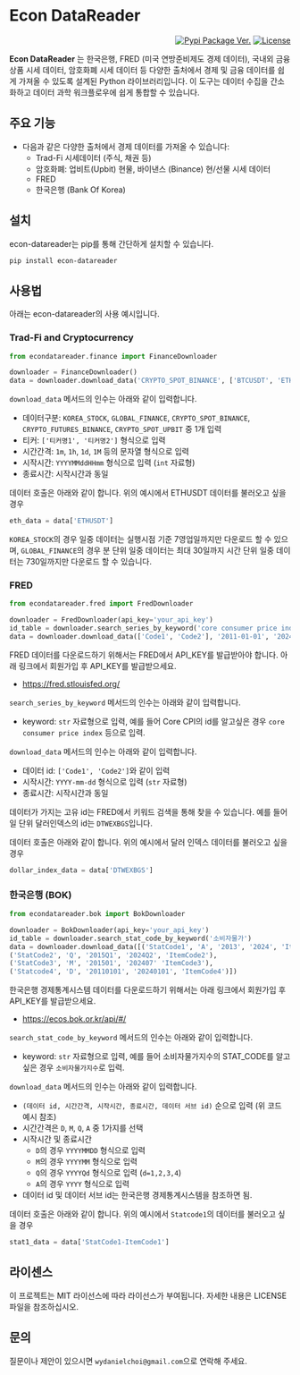 # Econ DataReader

<div align="right">

[![Pypi Package Ver.](https://img.shields.io/pypi/v/econ-datareader.svg)](https://pypi.org/project/econ-datareader/)
[![License](https://img.shields.io/pypi/l/ansicolortags.svg)](https://img.shields.io/pypi/l/ansicolortags.svg)

<div align="left">

**Econ DataReader** 는 한국은행, FRED (미국 연방준비제도 경제 데이터), 국내외 금융상품 시세 데이터, 암호화폐 시세 데이터 등 다양한 출처에서 경제 및 금융 데이터를 쉽게 가져올 수 있도록 설계된 Python 라이브러리입니다. 이 도구는 데이터 수집을 간소화하고 데이터 과학 워크플로우에 쉽게 통합할 수 있습니다.

## 주요 기능

- 다음과 같은 다양한 출처에서 경제 데이터를 가져올 수 있습니다:
    - Trad-Fi 시세데이터 (주식, 채권 등)
    - 암호화폐: 업비트(Upbit) 현물, 바이낸스 (Binance) 현/선물 시세 데이터
    - FRED
    - 한국은행 (Bank Of Korea)

 ## 설치

econ-datareader는 pip를 통해 간단하게 설치할 수 있습니다.

```bash
pip install econ-datareader
```

## 사용법
아래는 econ-datareader의 사용 예시입니다.

### Trad-Fi and Cryptocurrency
```python
from econdatareader.finance import FinanceDownloader

downloader = FinanceDownloader()
data = downloader.download_data('CRYPTO_SPOT_BINANCE', ['BTCUSDT', 'ETHUSDT'], '1m', 202407240000, 202408050000)
```
`download_data` 메서드의 인수는 아래와 같이 입력합니다.
  - 데이터구분: `KOREA_STOCK`, `GLOBAL_FINANCE`, `CRYPTO_SPOT_BINANCE`, `CRYPTO_FUTURES_BINANCE`, `CRYPTO_SPOT_UPBIT` 중 1개 입력
  - 티커: `['티커명1', '티커명2']` 형식으로 입력
  - 시간간격: `1m`, `1h`, `1d`, `1M` 등의 문자열 형식으로 입력
  - 시작시간: `YYYYMMddHHmm` 형식으로 입력 (`int` 자료형)
  - 종료시간: 시작시간과 동일

데이터 호출은 아래와 같이 합니다. 위의 예시에서 ETHUSDT 데이터를 불러오고 싶을 경우
```python
eth_data = data['ETHUSDT']
```
`KOREA_STOCK`의 경우 일중 데이터는 실행시점 기준 7영업일까지만 다운로드 할 수 있으며, `GLOBAL_FINANCE`의 경우 분 단위 일중 데이터는 최대 30일까지 시간 단위 일중 데이터는 730일까지만 다운로드 할 수 있습니다.

### FRED
```python
from econdatareader.fred import FredDownloader

downloader = FredDownloader(api_key='your_api_key')
id_table = downloader.search_series_by_keyword('core consumer price index')
data = downloader.download_data(['Code1', 'Code2'], '2011-01-01', '2024-08-01')
```
FRED 데이터를 다운로드하기 위해서는 FRED에서 API_KEY를 발급받아야 합니다. 아래 링크에서 회원가입 후 API_KEY를 발급받으세요.
  - https://fred.stlouisfed.org/
  
`search_series_by_keyword` 메서드의 인수는 아래와 같이 입력합니다.
  - keyword: `str` 자료형으로 입력, 예를 들어 Core CPI의 id를 알고싶은 경우 `core consumer price index` 등으로 입력.

`download_data` 메서드의 인수는 아래와 같이 입력합니다.
  - 데이터 id: `['Code1', 'Code2']`와 같이 입력
  - 시작시간: `YYYY-mm-dd` 형식으로 입력 (`str` 자료형)
  - 종료시간: 시작시간과 동일

데이터가 가지는 고유 id는 FRED에서 키워드 검색을 통해 찾을 수 있습니다. 예를 들어 일 단위 달러인덱스의 id는 `DTWEXBGS`입니다.

데이터 호출은 아래와 같이 합니다. 위의 예시에서 달러 인덱스 데이터를 불러오고 싶을 경우
```python
dollar_index_data = data['DTWEXBGS']
```


### 한국은행 (BOK)
```python
from econdatareader.bok import BokDownloader

downloader = BokDownloader(api_key='your_api_key')
id_table = downloader.search_stat_code_by_keyword('소비자물가')
data = downloader.download_data([('StatCode1', 'A', '2013', '2024', 'ItemCode1'), 
('StatCode2', 'Q', '2015Q1', '2024Q2', 'ItemCode2'),
('StatCode3', 'M', '201501', '202407' 'ItemCode3'),
('Statcode4', 'D', '20110101', '20240101', 'ItemCode4')])
```
한국은행 경제통계시스템 데이터를 다운로드하기 위해서는 아래 링크에서 회원가입 후 API_KEY를 발급받으세요.
 - https://ecos.bok.or.kr/api/#/

`search_stat_code_by_keyword` 메서드의 인수는 아래와 같이 입력합니다.
  - keyword: `str` 자료형으로 입력, 예를 들어 소비자물가지수의 STAT_CODE를 알고싶은 경우 `소비자물가지수`로 입력.

`download_data` 메서드의 인수는 아래와 같이 입력합니다.
  - `(데이터 id, 시간간격, 시작시간, 종료시간, 데이터 서브 id)` 순으로 입력 (위 코드 예시 참조)
  - 시간간격은 `D`, `M`, `Q`, `A` 중 1가지를 선택
  - 시작시간 및 종료시간
    -  `D`의 경우 `YYYYMMDD` 형식으로 입력
    -  `M`의 경우 `YYYYMM` 형식으로 입력
    -  `Q`의 경우 `YYYYQd` 형식으로 입력 (`d=1,2,3,4`)
    -  `A`의 경우 `YYYY` 형식으로 입력
 - 데이터 id 및 데이터 서브 id는 한국은행 경제통계시스템을 참조하면 됨.


데이터 호출은 아래와 같이 합니다. 위의 예시에서 `Statcode1`의 데이터를 불러오고 싶을 경우
```python
stat1_data = data['StatCode1-ItemCode1'] 
```


## 라이센스
이 프로젝트는 MIT 라이선스에 따라 라이선스가 부여됩니다. 자세한 내용은 LICENSE 파일을 참조하십시오.

## 문의
질문이나 제안이 있으시면 `wydanielchoi@gmail.com`으로 연락해 주세요.

